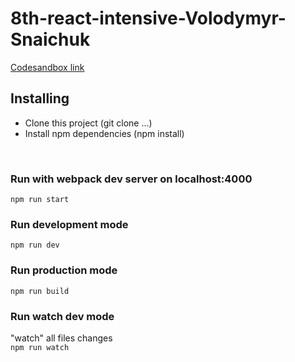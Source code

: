 # 8th-react-intensive-Volodymyr-Snaichuk

[Codesandbox link](https://codesandbox.io/s/apiko-react-todo-79xjq)

## Installing

* Clone this project (git clone ...)
* Install npm dependencies (npm install)

<br>

### Run with webpack dev server on localhost:4000
`npm run start`

### Run development mode
`npm run dev`

### Run production mode
`npm run build`

### Run watch dev mode 
"watch" all files changes <br>
`npm run watch`